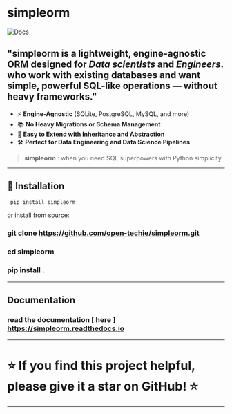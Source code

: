 # simpleorm

<!--
[![License](https://img.shields.io/github/license/yourusername/simpleorm.svg)](LICENSE)
[![Build Status](https://img.shields.io/github/actions/workflow/status/yourusername/simpleorm/ci.yml?branch=main)](https://github.com/yourusername/simpleorm/actions)
[![PyPI](https://img.shields.io/pypi/v/simpleorm.svg)](https://pypi.org/project/simpleorm/)

--- -->

[![Docs](https://img.shields.io/badge/docs-online-brightgreen.svg)](https://simpleorm.readthedocs.io)


## "simpleorm is a lightweight, engine-agnostic ORM designed for _Data scientists_ and _Engineers_. who work with existing databases and want simple, powerful SQL-like operations — without heavy frameworks."

- ⚡ **Engine-Agnostic** (SQLite, PostgreSQL, MySQL, and more)
- 📚 **No Heavy Migrations or Schema Management**
- 🧩 **Easy to Extend with Inheritance and Abstraction**
- 🛠 **Perfect for Data Engineering and Data Science Pipelines**

> **simpleorm** : when you need SQL superpowers with Python simplicity.

---

## 🚀 Installation

```bash
 pip install simpleorm
```

or install from source:

### git clone https://github.com/open-techie/simpleorm.git

### cd simpleorm

### pip install .


---

## Documentation

### read the documentation [ here ] https://simpleorm.readthedocs.io

--- 

# ⭐️ If you find this project helpful, please give it a star on GitHub! ⭐️

---
